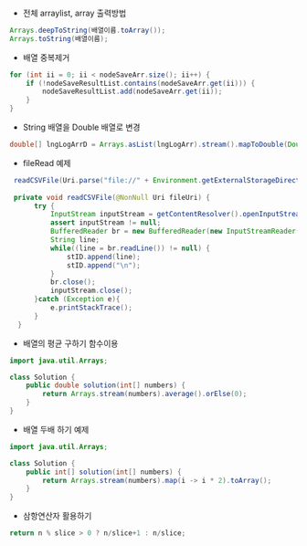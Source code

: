 ### 
 
* 전체 arraylist, array 출력방법     
```java
Arrays.deepToString(배열이름.toArray());  
Arrays.toString(배열이름); 
   ```
    
* 배열 중복제거 
```java         
for (int ii = 0; ii < nodeSaveArr.size(); ii++) {       
    if (!nodeSaveResultList.contains(nodeSaveArr.get(ii))) {       
        nodeSaveResultList.add(nodeSaveArr.get(ii));    
    }     
}      
``` 
          
* String 배열을 Double 배열로 변경     
```java       
double[] lngLogArrD = Arrays.asList(lngLogArr).stream().mapToDouble(Double::parseDouble).toArray();     
```   
 
   
 * fileRead 예제   
  ```java
   readCSVFile(Uri.parse("file://" + Environment.getExternalStorageDirectory() + "/Download/dspalogin.csv"));  
     
   private void readCSVFile(@NonNull Uri fileUri) {  
        try {    
            InputStream inputStream = getContentResolver().openInputStream(fileUri);  
            assert inputStream != null;  
            BufferedReader br = new BufferedReader(new InputStreamReader(inputStream));  
            String line;  
            while((line = br.readLine()) != null) {  
                stID.append(line);  
                stID.append("\n");  
            }  
            br.close();  
            inputStream.close();  
        }catch (Exception e){  
            e.printStackTrace();  
        }  
    }
  ```
      

* 배열의 평균 구하기 함수이용
```java 
import java.util.Arrays;

class Solution {
    public double solution(int[] numbers) {
        return Arrays.stream(numbers).average().orElse(0);
    }
}
```
* 배열 두배 하기 예제
```java
import java.util.Arrays;

class Solution {
    public int[] solution(int[] numbers) {
        return Arrays.stream(numbers).map(i -> i * 2).toArray();
    }
}
```
* 삼항연산자 활용하기
```java
return n % slice > 0 ? n/slice+1 : n/slice;
```

